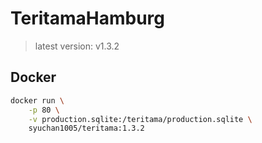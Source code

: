 # TeritamaHamburg
> latest version: v1.3.2

## Docker
```bash
docker run \
    -p 80 \
    -v production.sqlite:/teritama/production.sqlite \
    syuchan1005/teritama:1.3.2
```
